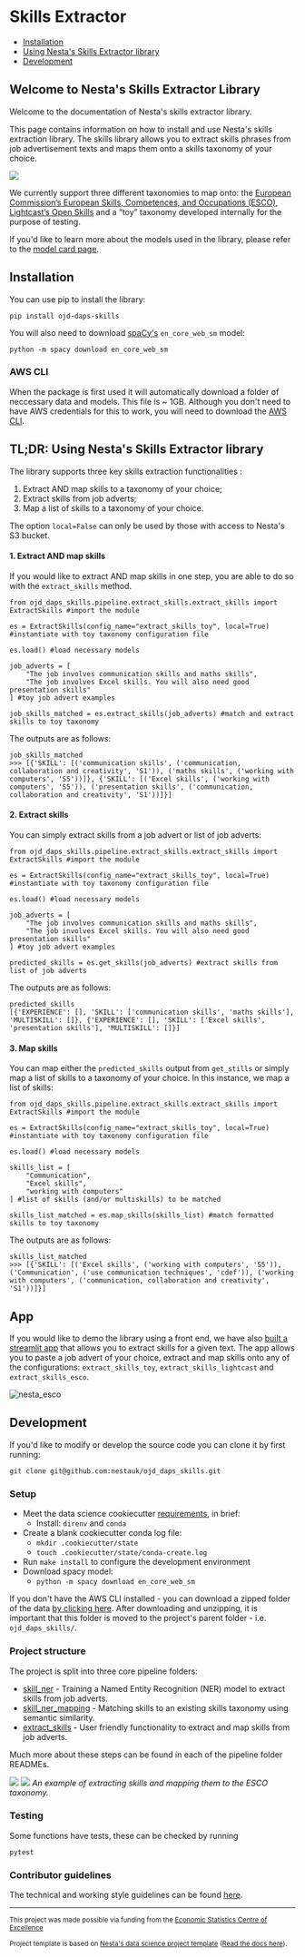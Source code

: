 # Skills Extractor

- [Installation](#installation)
- [Using Nesta's Skills Extractor library](#usage)
- [Development](#development)

## Welcome to Nesta's Skills Extractor Library

Welcome to the documentation of Nesta's skills extractor library.

This page contains information on how to install and use Nesta's skills extraction library. The skills library allows you to extract skills phrases from job advertisement texts and maps them onto a skills taxonomy of your choice.

![](outputs/reports/figures/highlevel_example.png)

We currently support three different taxonomies to map onto: the [European Commission’s European Skills, Competences, and Occupations (ESCO)](https://esco.ec.europa.eu/en/about-esco/what-esco), [Lightcast’s Open Skills](https://skills.lightcast.io/) and a “toy” taxonomy developed internally for the purpose of testing.

If you'd like to learn more about the models used in the library, please refer to the [model card page](https://nestauk.github.io/ojd_daps_skills/build/html/model_card.html).

## Installation <a name="installation"></a>

You can use pip to install the library:

```
pip install ojd-daps-skills
```

You will also need to download [spaCy's](https://spacy.io/models/en) `en_core_web_sm` model:

```
python -m spacy download en_core_web_sm
```

### AWS CLI

When the package is first used it will automatically download a folder of neccessary data and models. This file is ~ 1GB. Although you don't need to have AWS credentials for this to work, you will need to download the [AWS CLI](https://docs.aws.amazon.com/cli/latest/userguide/getting-started-install.html).

## TL;DR: Using Nesta's Skills Extractor library <a name="usage"></a>

The library supports three key skills extraction functionalities :

1. Extract AND map skills to a taxonomy of your choice;
2. Extract skills from job adverts;
3. Map a list of skills to a taxonomy of your choice.

The option `local=False` can only be used by those with access to Nesta's S3 bucket.

#### 1. Extract AND map skills

If you would like to extract AND map skills in one step, you are able to do so with the `extract_skills` method.

```
from ojd_daps_skills.pipeline.extract_skills.extract_skills import ExtractSkills #import the module

es = ExtractSkills(config_name="extract_skills_toy", local=True) #instantiate with toy taxonomy configuration file

es.load() #load necessary models

job_adverts = [
    "The job involves communication skills and maths skills",
    "The job involves Excel skills. You will also need good presentation skills"
] #toy job advert examples

job_skills_matched = es.extract_skills(job_adverts) #match and extract skills to toy taxonomy
```

The outputs are as follows:

```
job_skills_matched
>>> [{'SKILL': [('communication skills', ('communication, collaboration and creativity', 'S1')), ('maths skills', ('working with computers', 'S5'))]}, {'SKILL': [('Excel skills', ('working with computers', 'S5')), ('presentation skills', ('communication, collaboration and creativity', 'S1'))]}]
```

#### 2. Extract skills

You can simply extract skills from a job advert or list of job adverts:

```
from ojd_daps_skills.pipeline.extract_skills.extract_skills import ExtractSkills #import the module

es = ExtractSkills(config_name="extract_skills_toy", local=True) #instantiate with toy taxonomy configuration file

es.load() #load necessary models

job_adverts = [
    "The job involves communication skills and maths skills",
    "The job involves Excel skills. You will also need good presentation skills"
] #toy job advert examples

predicted_skills = es.get_skills(job_adverts) #extract skills from list of job adverts
```

The outputs are as follows:

```
predicted_skills
[{'EXPERIENCE': [], 'SKILL': ['communication skills', 'maths skills'], 'MULTISKILL': []}, {'EXPERIENCE': [], 'SKILL': ['Excel skills', 'presentation skills'], 'MULTISKILL': []}]

```

#### 3. Map skills

You can map either the `predicted_skills` output from `get_stills` or simply map a list of skills to a taxonomy of your choice. In this instance, we map a list of skills:

```
from ojd_daps_skills.pipeline.extract_skills.extract_skills import ExtractSkills #import the module

es = ExtractSkills(config_name="extract_skills_toy", local=True) #instantiate with toy taxonomy configuration file

es.load() #load necessary models

skills_list = [
    "Communication",
    "Excel skills",
    "working with computers"
] #list of skills (and/or multiskills) to be matched

skills_list_matched = es.map_skills(skills_list) #match formatted skills to toy taxonomy
```

The outputs are as follows:

```
skills_list_matched
>>> [{'SKILL': [('Excel skills', ('working with computers', 'S5')), ('Communication', ('use communication techniques', 'cdef')), ('working with computers', ('communication, collaboration and creativity', 'S1'))]}]
```

## App

If you would like to demo the library using a front end, we have also [built a streamlit app](http://18.169.52.145:8501/) that allows you to extract skills for a given text. The app allows you to paste a job advert of your choice, extract and map skills onto any of the configurations: `extract_skills_toy`, `extract_skills_lightcast` and `extract_skills_esco`.

![nesta_esco](https://user-images.githubusercontent.com/46863334/206517833-fdf3c7f4-b90e-4dc9-94ca-4d6710abae6f.gif)

## Development <a name="development"></a>

If you'd like to modify or develop the source code you can clone it by first running:

```
git clone git@github.com:nestauk/ojd_daps_skills.git
```

### Setup

- Meet the data science cookiecutter [requirements](http://nestauk.github.io/ds-cookiecutter/quickstart), in brief:
  - Install: `direnv` and `conda`
- Create a blank cookiecutter conda log file:
  - `mkdir .cookiecutter/state`
  - `touch .cookiecutter/state/conda-create.log`
- Run `make install` to configure the development environment
- Download spacy model:
  - `python -m spacy download en_core_web_sm`

If you don't have the AWS CLI installed - you can download a zipped folder of the data [by clicking here](https://open-jobs-indicators.s3.eu-west-1.amazonaws.com/escoe_extension/ojd_daps_skills_data.zip). After downloading and unzipping, it is important that this folder is moved to the project's parent folder - i.e. `ojd_daps_skills/`.

### Project structure

The project is split into three core pipeline folders:

- [skill_ner](https://github.com/nestauk/ojd_daps_skills/tree/dev/ojd_daps_skills/pipeline/skill_ner) - Training a Named Entity Recognition (NER) model to extract skills from job adverts.
- [skill_ner_mapping](https://github.com/nestauk/ojd_daps_skills/tree/dev/ojd_daps_skills/pipeline/skill_ner_mapping) - Matching skills to an existing skills taxonomy using semantic similarity.
- [extract_skills](https://github.com/nestauk/ojd_daps_skills/tree/dev/ojd_daps_skills/pipeline/extract_skills) - User friendly functionality to extract and map skills from job adverts.

Much more about these steps can be found in each of the pipeline folder READMEs.

![](outputs/reports/figures/overview.png)
![](outputs/reports/figures/overview_example.png)
_An example of extracting skills and mapping them to the ESCO taxonomy._

### Testing

Some functions have tests, these can be checked by running

```
pytest
```

### Contributor guidelines

The technical and working style guidelines can be found [here](https://github.com/nestauk/ds-cookiecutter/blob/master/GUIDELINES.md).

---

<small><p>This project was made possible via funding from the <a target="_blank" href="https://www.escoe.ac.uk/">Economic Statistics Centre of Excellence</a></p></small>

<small><p>Project template is based on <a target="_blank" href="https://github.com/nestauk/ds-cookiecutter">Nesta's data science project template</a>
(<a href="http://nestauk.github.io/ds-cookiecutter">Read the docs here</a>).
</small>
